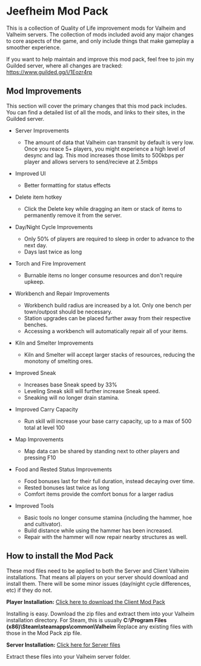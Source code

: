 # Jeefheim Mod Pack
This is a collection of Quality of Life improvement mods for Valheim and Valheim servers. The collection of mods included avoid any major changes to core aspects of the game, and only include things that make gameplay a smoother experience.

If you want to help maintain and improve this mod pack, feel free to join my Guilded server, where all changes are tracked: https://www.guilded.gg/i/1Eozr4rp

## Mod Improvements
This section will cover the primary changes that this mod pack includes. You can find a detailed list of all the mods, and links to their sites, in the Guilded server. 

- Server Improvements
  - The amount of data that Valheim can transmit by default is very low. Once you reace 5+ players, you might experience a high level of desync and lag. This mod increases those limits to 500kbps per player and allows servers to send/recieve at 2.5mbps

- Improved UI
  - Better formatting for status effects

- Delete item hotkey
  - Click the Delete key while dragging an item or stack of items to permanently remove it from the server.

- Day/Night Cycle Improvements
  - Only 50% of players are required to sleep in order to advance to the next day.
  - Days last twice as long

- Torch and Fire Improvement
  - Burnable items no longer consume resources and don't require upkeep.

- Workbench and Repair Improvements
  - Workbench build radius are increased by a lot. Only one bench per town/outpost should be necessary.
  - Station upgrades can be placed further away from their respective benches.
  - Accessing a workbench will automatically repair all of your items.

- Kiln and Smelter Improvements
  - Kiln and Smelter will accept larger stacks of resources, reducing the monotony of smelting ores.

- Improved Sneak
  - Increases base Sneak speed by 33%
  - Leveling Sneak skill will further increase Sneak speed.
  - Sneaking will no longer drain stamina.

- Improved Carry Capacity
  - Run skill will increase your base carry capacity, up to a max of 500 total at level 100

- Map Improvements
  - Map data can be shared by standing next to other players and pressing F10

- Food and Rested Status Improvements
  - Food bonuses last for their full duration, instead decaying over time.
  - Rested bonuses last twice as long
  - Comfort items provide the comfort bonus for a larger radius

- Improved Tools
  - Basic tools no longer consume stamina (including the hammer, hoe and cultivator).
  - Build distance while using the hammer has been increased.
  - Repair with the hammer will now repair nearby structures as well.

## How to install the Mod Pack
These mod files need to be applied to both the Server and Client Valheim installations. That means all players on your server should download and install them. There will be some minor issues (day/night cycle differences, etc) if they do not.

**Player Installation:**
[Click here to download the Client Mod Pack](https://github.com/JeffCraig/Jeefheim/raw/main/Jeefheim%20Mod%20Pack%20-%200.145.6.zip)

Installing is easy. Download the zip files and extract them into your Valheim installation directory.
For Steam, this is usually **C:\Program Files (x86)\Steam\steamapps\common\Valheim**
Replace any existing files with those in the Mod Pack zip file.

**Server Installation:**
[Click here for Server files](https://github.com/JeffCraig/Jeefheim/raw/main/Jeefheim%20Server%20Pack%20-%200.145.6.zip)

Extract these files into your Valheim server folder.
